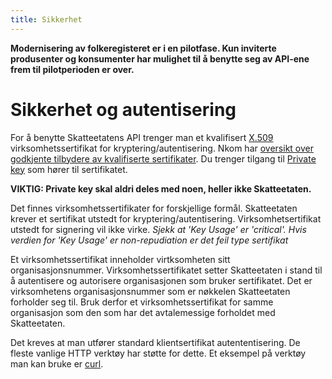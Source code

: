 ```yaml
---
title: Sikkerhet
---
```


**Modernisering av folkeregisteret er i en pilotfase. Kun inviterte produsenter og konsumenter har mulighet til å benytte seg av API-ene frem til pilotperioden er over.**

# Sikkerhet og autentisering
For å benytte Skatteetatens API trenger man et kvalifisert [X.509]( https://en.wikipedia.org/wiki/X.509) virksomhetssertifikat for kryptering/autentisering. Nkom har [oversikt over godkjente tilbydere av kvalifiserte sertifikater](https://www.nkom.no/teknisk/elektronisk-signatur/kvalifisert-sertifikat/registrerte-tilbydere-av-kvalifiserte-sertifikater). Du trenger tilgang til [Private key](https://en.wikipedia.org/wiki/Public-key_cryptography) som hører til sertifikatet.

**VIKTIG: Private key skal aldri deles med noen, heller ikke Skatteetaten.**

Det finnes virksomhetssertifikater for forskjellige formål. Skatteetaten krever et sertifikat utstedt for kryptering/autentisering. Virksomhetsertifikat utstedt for signering vil ikke virke. *Sjekk at 'Key Usage' er 'critical'. Hvis verdien for 'Key Usage' er non-repudiation er det feil type sertifikat*

Et virksomhetssertifikat inneholder virtksomheten sitt organisasjonsnummer. Virksomhetssertifikatet setter Skatteetaten i stand til å autentisere og autorisere organisasjonen som bruker sertifikatet. Det er virksomhetens organisasjonsnummer som er nøkkelen Skatteetaten forholder seg til. Bruk derfor et virksomhetssertifikat for samme organisasjon som den som har det avtalemessige forholdet med Skatteetaten.

Det kreves at man utfører standard klientsertifikat autententisering. De fleste vanlige HTTP verktøy har støtte for dette. Et eksempel på verktøy man kan bruke er [curl](https://ec.haxx.se/usingcurl-tls.html).
